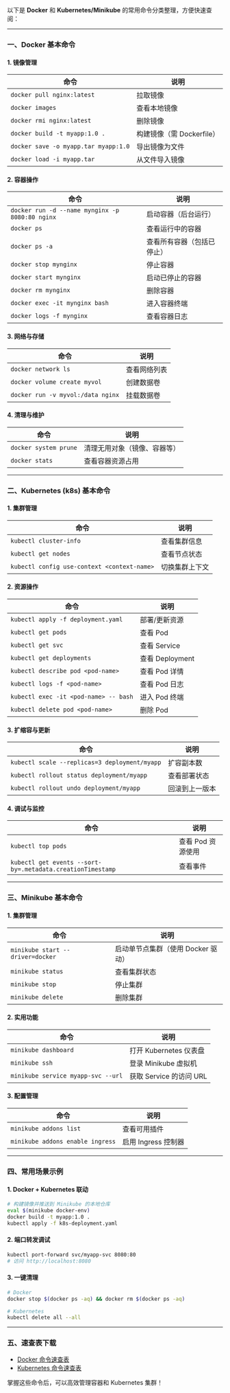 以下是 **Docker** 和 **Kubernetes/Minikube** 的常用命令分类整理，方便快速查阅：

---

### **一、Docker 基本命令**

#### **1. 镜像管理**
| 命令 | 说明 |
|------|------|
| `docker pull nginx:latest` | 拉取镜像 |
| `docker images` | 查看本地镜像 |
| `docker rmi nginx:latest` | 删除镜像 |
| `docker build -t myapp:1.0 .` | 构建镜像（需 Dockerfile） |
| `docker save -o myapp.tar myapp:1.0` | 导出镜像为文件 |
| `docker load -i myapp.tar` | 从文件导入镜像 |

#### **2. 容器操作**
| 命令 | 说明 |
|------|------|
| `docker run -d --name mynginx -p 8080:80 nginx` | 启动容器（后台运行） |
| `docker ps` | 查看运行中的容器 |
| `docker ps -a` | 查看所有容器（包括已停止） |
| `docker stop mynginx` | 停止容器 |
| `docker start mynginx` | 启动已停止的容器 |
| `docker rm mynginx` | 删除容器 |
| `docker exec -it mynginx bash` | 进入容器终端 |
| `docker logs -f mynginx` | 查看容器日志 |

#### **3. 网络与存储**
| 命令 | 说明 |
|------|------|
| `docker network ls` | 查看网络列表 |
| `docker volume create myvol` | 创建数据卷 |
| `docker run -v myvol:/data nginx` | 挂载数据卷 |

#### **4. 清理与维护**
| 命令 | 说明 |
|------|------|
| `docker system prune` | 清理无用对象（镜像、容器等） |
| `docker stats` | 查看容器资源占用 |

---

### **二、Kubernetes (k8s) 基本命令**

#### **1. 集群管理**
| 命令 | 说明 |
|------|------|
| `kubectl cluster-info` | 查看集群信息 |
| `kubectl get nodes` | 查看节点状态 |
| `kubectl config use-context <context-name>` | 切换集群上下文 |

#### **2. 资源操作**
| 命令 | 说明 |
|------|------|
| `kubectl apply -f deployment.yaml` | 部署/更新资源 |
| `kubectl get pods` | 查看 Pod |
| `kubectl get svc` | 查看 Service |
| `kubectl get deployments` | 查看 Deployment |
| `kubectl describe pod <pod-name>` | 查看 Pod 详情 |
| `kubectl logs -f <pod-name>` | 查看 Pod 日志 |
| `kubectl exec -it <pod-name> -- bash` | 进入 Pod 终端 |
| `kubectl delete pod <pod-name>` | 删除 Pod |

#### **3. 扩缩容与更新**
| 命令 | 说明 |
|------|------|
| `kubectl scale --replicas=3 deployment/myapp` | 扩容副本数 |
| `kubectl rollout status deployment/myapp` | 查看部署状态 |
| `kubectl rollout undo deployment/myapp` | 回滚到上一版本 |

#### **4. 调试与监控**
| 命令 | 说明 |
|------|------|
| `kubectl top pods` | 查看 Pod 资源使用 |
| `kubectl get events --sort-by=.metadata.creationTimestamp` | 查看事件 |

---

### **三、Minikube 基本命令**

#### **1. 集群管理**
| 命令 | 说明 |
|------|------|
| `minikube start --driver=docker` | 启动单节点集群（使用 Docker 驱动） |
| `minikube status` | 查看集群状态 |
| `minikube stop` | 停止集群 |
| `minikube delete` | 删除集群 |

#### **2. 实用功能**
| 命令 | 说明 |
|------|------|
| `minikube dashboard` | 打开 Kubernetes 仪表盘 |
| `minikube ssh` | 登录 Minikube 虚拟机 |
| `minikube service myapp-svc --url` | 获取 Service 的访问 URL |

#### **3. 配置管理**
| 命令 | 说明 |
|------|------|
| `minikube addons list` | 查看可用插件 |
| `minikube addons enable ingress` | 启用 Ingress 控制器 |

---

### **四、常用场景示例**
#### **1. Docker + Kubernetes 联动**
```bash
# 构建镜像并推送到 Minikube 的本地仓库
eval $(minikube docker-env)
docker build -t myapp:1.0 .
kubectl apply -f k8s-deployment.yaml
```

#### **2. 端口转发调试**
```bash
kubectl port-forward svc/myapp-svc 8080:80
# 访问 http://localhost:8080
```

#### **3. 一键清理**
```bash
# Docker
docker stop $(docker ps -aq) && docker rm $(docker ps -aq)

# Kubernetes
kubectl delete all --all
```

---

### **五、速查表下载**
- [Docker 命令速查表](https://dockerlabs.collabnix.com/docker/cheatsheet/)
- [Kubernetes 命令速查表](https://kubernetes.io/docs/reference/kubectl/cheatsheet/)

掌握这些命令后，可以高效管理容器和 Kubernetes 集群！